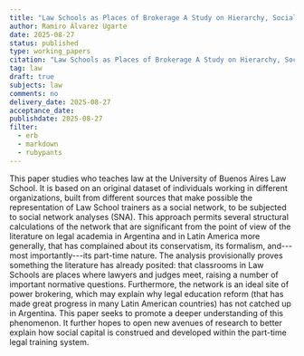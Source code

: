```yaml
---
title: "Law Schools as Places of Brokerage A Study on Hierarchy, Socialization, and the Buenos Aires Legal Field"
author: Ramiro Álvarez Ugarte
date: 2025-08-27
status: published
type: working_papers
citation: "Law Schools as Places of Brokerage A Study on Hierarchy, Socialization, and the Buenos Aires Legal Field. Red de Estudios Empíricos en Derecho (REED), Instituto Gioja, Facultad de Derecho, Universidad de Buenos Aires, 4 de septiembre de 2025."
tag: law
draft: true
subjects: law
comments: no
delivery_date: 2025-08-27 
acceptance_date: 
publishdate: 2025-08-27
filter:
  - erb
  - markdown
  - rubypants
---
```


This paper studies who teaches law at the University of Buenos Aires Law School. It is based on an original dataset of individuals working in different organizations, built from different sources that make possible the representation of Law School trainers as a social network, to be subjected to social network analyses (SNA). This approach permits several structural calculations of the network that are significant from the point of view of the literature on legal academia in Argentina and in Latin America more generally, that has complained about its conservatism, its formalism, and---most importantly---its part-time nature. The analysis provisionally proves something the literature has already posited: that classrooms in Law Schools are places where lawyers and judges meet, raising a number of important normative questions. Furthermore, the network is an ideal site of power brokering, which may explain why legal education reform (that has made great progress in many Latin American countries) has not catched up in Argentina. This paper seeks to promote a deeper understanding of this phenomenon. It further hopes to open new avenues of research to better explain how social capital is construed and developed within the part-time legal training system.
